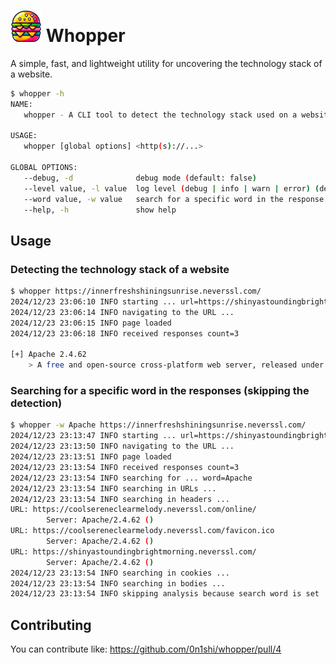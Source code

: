 # <img src="./images/icon.png" width="50" height="50" /> Whopper

A simple, fast, and lightweight utility for uncovering the technology stack of a website.

```bash
$ whopper -h
NAME:
   whopper - A CLI tool to detect the technology stack used on a website

USAGE:
   whopper [global options] <http(s)://...>

GLOBAL OPTIONS:
   --debug, -d              debug mode (default: false)
   --level value, -l value  log level (debug | info | warn | error) (default: "info")
   --word value, -w value   search for a specific word in the response (url, body, headers) *skips the analysis
   --help, -h               show help
```

## Usage

### Detecting the technology stack of a website

```bash
$ whopper https://innerfreshshiningsunrise.neverssl.com/
2024/12/23 23:06:10 INFO starting ... url=https://shinyastoundingbrightmorning.neverssl.com/
2024/12/23 23:06:14 INFO navigating to the URL ...
2024/12/23 23:06:15 INFO page loaded
2024/12/23 23:06:18 INFO received responses count=3

[+] Apache 2.4.62
    > A free and open-source cross-platform web server, released under the terms of Apache License 2.0.
```

### Searching for a specific word in the responses (skipping the detection)

```bash
$ whopper -w Apache https://innerfreshshiningsunrise.neverssl.com/
2024/12/23 23:13:47 INFO starting ... url=https://shinyastoundingbrightmorning.neverssl.com/
2024/12/23 23:13:50 INFO navigating to the URL ...
2024/12/23 23:13:51 INFO page loaded
2024/12/23 23:13:54 INFO received responses count=3
2024/12/23 23:13:54 INFO searching for ... word=Apache
2024/12/23 23:13:54 INFO searching in URLs ...
2024/12/23 23:13:54 INFO searching in headers ...
URL: https://coolsereneclearmelody.neverssl.com/online/
        Server: Apache/2.4.62 ()
URL: https://coolsereneclearmelody.neverssl.com/favicon.ico
        Server: Apache/2.4.62 ()
URL: https://shinyastoundingbrightmorning.neverssl.com/
        Server: Apache/2.4.62 ()
2024/12/23 23:13:54 INFO searching in cookies ...
2024/12/23 23:13:54 INFO searching in bodies ...
2024/12/23 23:13:54 INFO skipping analysis because search word is set
```

## Contributing

You can contribute like: https://github.com/0n1shi/whopper/pull/4
